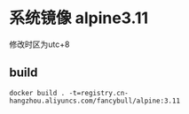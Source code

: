 # 系统镜像 alpine3.11
修改时区为utc+8
## build
```shell
docker build . -t=registry.cn-hangzhou.aliyuncs.com/fancybull/alpine:3.11
```